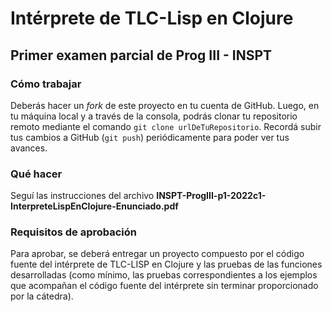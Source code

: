 # Intérprete de TLC-Lisp en Clojure
## Primer examen parcial de Prog III - INSPT
### Cómo trabajar
Deberás hacer un *fork* de este proyecto en tu cuenta de GitHub. Luego, en tu máquina local y a través de la consola, podrás clonar tu repositorio remoto mediante el comando `git clone urlDeTuRepositorio`. Recordá subir tus cambios a GitHub (`git push`) periódicamente para poder ver tus avances.
### Qué hacer
Seguí las instrucciones del archivo **INSPT-ProgIII-p1-2022c1-InterpreteLispEnClojure-Enunciado.pdf**
### Requisitos de aprobación
Para aprobar, se deberá entregar un proyecto compuesto por el código fuente del intérprete de TLC-LISP en Clojure y las pruebas de las funciones desarrolladas (como mínimo, las pruebas correspondientes a los ejemplos que acompañan el código fuente del intérprete sin terminar proporcionado por la cátedra).
